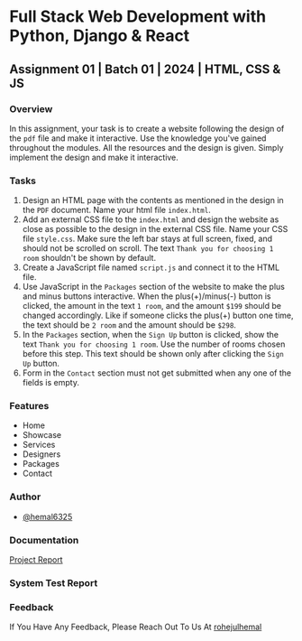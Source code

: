 # Full Stack Web Development with Python, Django & React

## Assignment 01 | Batch 01 | 2024 | HTML, CSS & JS

### Overview

In this assignment, your task is to create a website following the design of the `pdf` file and make it interactive. Use the knowledge you've gained throughout the modules. All the resources and the design is given. Simply implement the design and make it interactive.

### Tasks

1. Design an HTML page with the contents as mentioned in the design in the `PDF` document. Name your html file `index.html`.
2. Add an external CSS file to the `index.html` and design the website as close as possible to the design in the external CSS file. Name your CSS file `style.css`. Make sure the left bar stays at full screen, fixed, and should not be scrolled on scroll. The text `Thank you for choosing 1 room` shouldn't be shown by default.
3. Create a JavaScript file named `script.js` and connect it to the HTML file.
4. Use JavaScript in the `Packages` section of the website to make the plus and minus buttons interactive. When the plus(+)/minus(-) button is clicked, the amount in the text `1 room`, and the amount `$199` should be changed accordingly. Like if someone clicks the plus(+) button one time, the text should be `2 room` and the amount should be `$298`.
5. In the `Packages` section, when the `Sign Up` button is clicked, show the text `Thank you for choosing 1 room`. Use the number of rooms chosen before this step. This text should be shown only after clicking the `Sign Up` button.
6. Form in the `Contact` section must not get submitted when any one of the fields is empty.

### Features

- Home
- Showcase
- Services
- Designers
- Packages
- Contact

### Author

- [@hemal6325](https://www.github.com/hemal6325)

### Documentation

[Project Report]([https://drive.google.com/file/d/1NXDA3nZnzsxnOnYaoSt7UmkpbcIZ30QL/view?usp=drive_link](https://drive.google.com/file/d/1tHikzn-WFZgvZgBBCuTBtD5dctO_fSqO/view?usp=sharing))

### System Test Report



### Feedback

If You Have Any Feedback, Please Reach Out To Us At [rohejulhemal](https://sites.google.com/diu.edu.bd/rohejulhemal/home)
